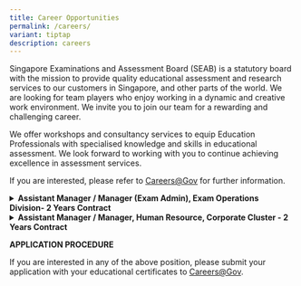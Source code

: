 ```yaml
---
title: Career Opportunities
permalink: /careers/
variant: tiptap
description: careers
---
```

<p>Singapore Examinations and Assessment Board (SEAB) is a statutory board
with the mission to provide quality educational assessment and research
services to our customers in Singapore, and other parts of the world. We
are looking for team players who enjoy working in a dynamic and creative
work environment. We invite you to join our team for a rewarding and challenging
career.</p>
<p>We offer workshops and consultancy services to equip Education Professionals
with specialised knowledge and skills in educational assessment. We look
forward to working with you to continue achieving excellence in assessment
services.</p>
<p>If you are interested, please refer to <a href="https://www.careers.gov.sg/" rel="noopener noreferrer nofollow" target="_blank"><u>Careers@Gov</u></a>&nbsp;for further
information.</p>
<p></p>
<div data-type="detailGroup" class="isomer-accordion isomer-accordion-white">
<details class="isomer-details">
<summary><strong>Assistant Manager / Manager (Exam Admin), Exam Operations Division- 2 Years Contract</strong>
</summary>
<div data-type="detailsContent" class="isomer-details-content">
<p></p>
<p><strong>Responsibilities:</strong>
</p>
<ul data-tight="true" class="tight">
<li>
<p>Manage the planning of schedule and resourcing for examination activities.</p>
</li>
<li>
<p>Be involved in the administration and conduct pre-exam and examination
activities which include the nomination and management of examination personnel
and conduct of any practice and actual examinations.</p>
</li>
<li>
<p>Liaise and engage schools and public on national examination matters.</p>
</li>
<li>
<p>Conduct briefings and/or training for schools and examination personnel.</p>
</li>
<li>
<p>Handle irregularities and emergency situations during the examinations</p>
</li>
<li>
<p>Ensure security in the delivery of national examinations.</p>
</li>
<li>
<p>Support e-examination matters.</p>
</li>
<li>
<p>Ensure accuracy and timeliness in the arrangement and conduct of pre-exam
and examination activities, as well as processing of examination data</p>
</li>
<li>
<p>Review work processes, guidelines and procedures to enhance operational
security and efficiency.&nbsp;</p>
</li>
</ul>
<p></p>
<p><strong>Requirements:</strong>
</p>
<ul data-tight="true" class="tight">
<li>
<p>At least 1 year of working experience in administrative and/or operations-related
work.</p>
</li>
<li>
<p>Candidate with experience in managing, enhancing and testing IT systems
will have an added advantage</p>
</li>
<li>
<p>Possess strong analytical and problem-solving skills.</p>
</li>
<li>
<p>Possess an innovative mindset and a positive working attitude.</p>
</li>
<li>
<p>Possess a high degree of integrity.</p>
</li>
<li>
<p>Able to multi-task effectively, and is result-driven and meticulous.</p>
</li>
<li>
<p>Able to work effectively with and manage multiple stakeholders.</p>
</li>
<li>
<p>Able to lead a team of support staff effectively to achieve targets.</p>
</li>
<li>
<p>Possess good verbal and written communication skills.</p>
</li>
<li>
<p>Possess good knowledge in IT applications (MS Word, Excel, PowerPoint)
and handling of system-based work.</p>
</li>
</ul>
</div>
</details>
<details class="isomer-details">
<summary><strong>Assistant Manager / Manager, Human Resource, Corporate Cluster - 2 Years Contract</strong>
</summary>
<div data-type="detailsContent" class="isomer-details-content">
<p></p>
<p><strong>Responsibilities:</strong>
</p>
<ul data-tight="true" class="tight">
<li>
<p>Partner divisions in their resourcing requirements, and manage the end-to-end
recruitment process.</p>
</li>
<li>
<p>Involved in the talent attraction and retention strategies review. Oversee
the administration of staff awards and claims.</p>
</li>
<li>
<p>Manage the administration of staff development programmes, overseas travel
requests, staff awards and claims.</p>
</li>
<li>
<p>Provide support in the conduct of staff orientation programmes</p>
</li>
<li>
<p>Provide support in any other staff engagement activities when assigned</p>
</li>
</ul>
<p></p>
<p><strong>Requirements:</strong>
</p>
<ul data-tight="true" class="tight">
<li>
<p>At least 4 years of relevant experience in Human Resource, preferably
in the public service.</p>
</li>
<li>
<p>Good understanding of the Public Service’s HR policies and Employment
Act.</p>
</li>
<li>
<p>Familiarity with the Public Service Human Resource and Payroll (HRP) Portal
would be advantageous</p>
</li>
<li>
<p>Outgoing personality with an abilty to engage various levels of internal
and external stakeholders comfortably.</p>
</li>
<li>
<p>Possess strong analytical thinking and problem-solving skills.</p>
</li>
<li>
<p>Possess high level of integrity and work ethics.</p>
</li>
<li>
<p>Experience in data analysis and reporting will be an added advantage.</p>
</li>
</ul>
</div>
</details>
</div>
<p><strong>APPLICATION PROCEDURE</strong>
</p>
<p>If you are interested in any of the above position, please submit your
application with your educational certificates to&nbsp;<a href="https://www.careers.hrp.gov.sg/sap/bc/ui5_ui5/sap/ZGERCFA004/index.html?search-keyword=seab" rel="noopener nofollow" target="_blank">Careers@Gov</a>.</p>